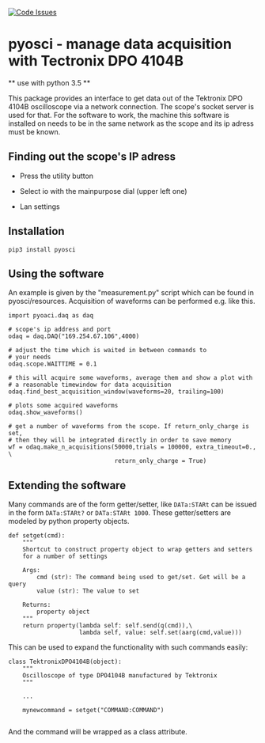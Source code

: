 [![Code Issues](https://www.quantifiedcode.com/api/v1/project/bd0c238d3dd3406d8dc2d4a456a862e1/badge.svg)](https://www.quantifiedcode.com/app/project/bd0c238d3dd3406d8dc2d4a456a862e1)

pyosci - manage data acquisition with Tectronix DPO 4104B
=============================================================

** use with python 3.5 **

This package provides an interface to get data out of the 
Tektronix DPO 4104B oscilloscope via a network connection.
The scope's socket server is used for that.
For the software to work, the machine this software is installed on needs to be in the same network as the scope and its ip adress must be known.

Finding out the scope's IP adress
------------------------------------

* Press the utility button

* Select io with the mainpurpose dial (upper left one)

* Lan settings


Installation 
--------------

`pip3 install pyosci`



Using the software
---------------------

An example is given by the "measurement.py" script which can be found in pyosci/resources. Acquisition of
waveforms can be performed e.g. like this.

```
import pyoaci.daq as daq

# scope's ip address and port
odaq = daq.DAQ("169.254.67.106",4000)

# adjust the time which is waited in between commands to
# your needs
odaq.scope.WAITTIME = 0.1

# this will acquire some waveforms, average them and show a plot with
# a reasonable timewindow for data acquisition
odaq.find_best_acquisition_window(waveforms=20, trailing=100)

# plots some acquired waveforms
odaq.show_waveforms()

# get a number of waveforms from the scope. If return_only_charge is set,
# then they will be integrated directly in order to save memory
wf = odaq.make_n_acquisitions(50000,trials = 100000, extra_timeout=0., \
                              return_only_charge = True)
```

Extending the software
-------------------------

Many commands are of the form getter/setter, like `DATa:STARt` 
can be issued in the form `DATa:STARt?` or `DATa:STARt 1000`.
These getter/setters are modeled by python property objects.

```
def setget(cmd):
    """
    Shortcut to construct property object to wrap getters and setters
    for a number of settings

    Args:
        cmd (str): The command being used to get/set. Get will be a query
        value (str): The value to set

    Returns:
        property object
    """
    return property(lambda self: self.send(q(cmd)),\
                    lambda self, value: self.set(aarg(cmd,value)))
```

This can be used to expand the functionality with such commands easily:

```
class TektronixDPO4104B(object):
    """
    Oscilloscope of type DPO4104B manufactured by Tektronix
    """

    ...

    mynewcommand = setget("COMMAND:COMMAND")
    
```

And the command will be wrapped as a class attribute.


